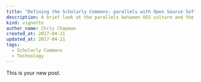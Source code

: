```yaml
---
title: "Defining the Scholarly Commons: parallels with Open Source Software"
description: A brief look at the parallels between OSS culture and the Scholarly Commons.
kind: vignette
author_name: Chris Chapman
created_at: 2017-04-21
updated_at: 2017-04-21
tags:
  - Scholarly Commons
  - Technology
---
```

This is your new post.
